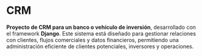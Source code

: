 # CRM

**Proyecto de CRM para un banco o vehículo de inversión**, desarrollado con el framework **Django**. Este sistema está diseñado para gestionar relaciones con clientes, flujos comerciales y datos financieros, permitiendo una administración eficiente de clientes potenciales, inversores y operaciones.

